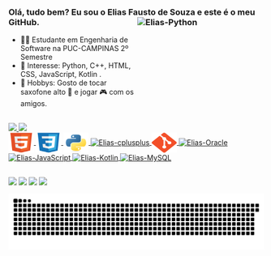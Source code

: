 ### Olá, tudo bem? Eu sou o Elias Fausto de Souza e este é o meu GitHub.<img align="right" alt="Elias-Python" height="150" width="250" src="https://www.mygo.ge/uploads/blog/1584023795.jpg" />

- 👨‍🎓 Estudante em Engenharia de Software na PUC-CAMPINAS 2º Semestre
- 🎯 Interesse: Python, C++, HTML, CSS, JavaScript, Kotlin .
- 🎉 Hobbys: Gosto de tocar saxofone alto 🎷 e jogar 🎮 com os amigos.

##

 <div>
  <a href="https://github.com/Elias-FS">
  <img height="150em" src="https://github-readme-stats.vercel.app/api?username=Elias-FS&show_icons=true&theme=dark&include_all_commits=true&count_private=true"/>
  <img height="150em" src="https://github-readme-stats.vercel.app/api/top-langs/?username=Elias-FS&layout=compact&langs_count=7&theme=dark"/>
</div>
  <img align="center" alt="Elias-HTML" height="40" width="50" src="https://raw.githubusercontent.com/devicons/devicon/master/icons/html5/html5-original.svg">
  <img align="center" alt="Elias-CSS" height="40" width="50" src="https://raw.githubusercontent.com/devicons/devicon/master/icons/css3/css3-original.svg">
  <img align="center" alt="Elias-Python" height="40" width="50" src="https://raw.githubusercontent.com/devicons/devicon/master/icons/python/python-original.svg">
  <img align="center" alt="Elias-cplusplus" height="40" width="50" src="https://cdn.jsdelivr.net/gh/devicons/devicon/icons/cplusplus/cplusplus-original.svg" />
  <img align="center" alt="Elias-Python" height="40" width="50" src="https://raw.githubusercontent.com/devicons/devicon/master/icons/git/git-original.svg" /> 
  <img align="center" alt="Elias-Oracle" height="70" width="80" src="https://cdn.jsdelivr.net/gh/devicons/devicon/icons/oracle/oracle-original.svg" />
 <img align="center" alt="Elias-JavaScript" height="40" width="50" src="https://cdn.jsdelivr.net/gh/devicons/devicon/icons/javascript/javascript-original.svg" />
 <img align="center" alt="Elias-Kotlin" height="40" width="50" src="https://cdn.jsdelivr.net/gh/devicons/devicon/icons/kotlin/kotlin-original.svg" />
 <img align="center" alt="Elias-MySQL" height="40" width="50" src="https://cdn.jsdelivr.net/gh/devicons/devicon/icons/mysql/mysql-plain.svg" />
 


  
 

##
  
<div>
  <a href="https://www.linkedin.com/in/elias-fausto-de-souza/" target="_blank"><img src="https://img.shields.io/badge/-LinkedIn-%230077B5?style=for-the-badge&logo=linkedin&logoColor=white" target="_blank"></a> 
  <a href = "mailto:elias-fausto@hotmail.com"><img src="https://img.shields.io/badge/Microsoft_Outlook-0078D4?style=for-the-badge&logo=microsoft-outlook&logoColor=white" target="_blank"></a>
  <a href = "mailto:faustoelias04@gmail.com"><img src="https://img.shields.io/badge/-Gmail-%23333?style=for-the-badge&logo=gmail&logoColor=white" target="_blank"></a>
  <a href="https://www.instagram.com/elias_fs_/" target="_blank"><img src="https://img.shields.io/badge/-Instagram-%23E4405F?style=for-the-badge&logo=instagram&logoColor=white" target="_blank"></a>
  
![Snake animation](https://github.com/Elias-FS/Elias-FS/blob/output/github-contribution-grid-snake.svg)
</div>
